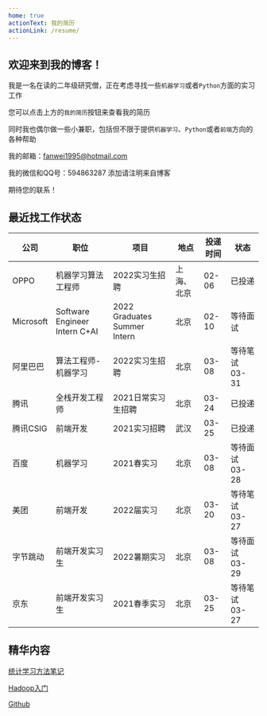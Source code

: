 ```yaml
---
home: true
actionText: 我的简历
actionLink: /resume/
---
```


## 欢迎来到我的博客！

我是一名在读的二年级研究僧，正在考虑寻找一些`机器学习`或者`Python`方面的实习工作

您可以点击上方的`我的简历`按钮来查看我的简历

同时我也偶尔做一些小兼职，包括但不限于提供`机器学习`、`Python`或者`前端`方向的各种帮助

我的邮箱：fanwei1995@hotmail.com

我的微信和QQ号：594863287 添加请注明来自博客

期待您的联系！

## 最近找工作状态

|公司|职位|项目|地点|投递时间|状态|
|----|----|----|----|----|----|
|OPPO|机器学习算法工程师|2022实习生招聘|上海、北京|02-06|已投递|
|Microsoft|Software Engineer Intern C+AI|2022 Graduates Summer Intern|北京|02-10|等待面试|
|阿里巴巴|算法工程师-机器学习|2022实习生招聘|北京|03-08|等待笔试 03-31|
|腾讯|全栈开发工程师|2021日常实习生招聘|北京|03-24|已投递|
|腾讯CSIG|前端开发|2021实习招聘|武汉|03-25|已投递|
|百度|机器学习|2021春实习|北京|03-08|等待面试 03-28|
|美团|前端开发|2022届实习|北京|03-20|等待笔试 03-27|
|字节跳动|前端开发实习生|2022暑期实习|北京|03-08|等待面试 03-29|
|京东|前端开发实习生|2021春季实习|北京|03-25|等待笔试 03-27|

## 精华内容

[统计学习方法笔记](/SLM/)

[Hadoop入门](/Java/)

[Github](https://github.com/Cheereus)